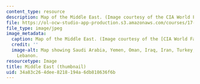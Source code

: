 ```yaml
---
content_type: resource
description: Map of the Middle East. (Image courtesy of the CIA World Factbook.)
file: https://ol-ocw-studio-app-production.s3.amazonaws.com/courses/17-405-seminar-on-politics-and-conflict-in-the-middle-east-fall-2003/34a83c264dee8218194a6db818636f6b_17-405f03-th.jpg
file_type: image/jpeg
image_metadata:
  caption: Map of the Middle East. (Image courtesy of the [CIA World Factbook](https://www.cia.gov/library/publications/the-world-factbook/wfbExt/region_mde.html).)
  credit: ''
  image-alt: Map showing Saudi Arabia, Yemen, Oman, Iraq, Iran, Turkey, Egypt, Israel,
    Lebanon.
resourcetype: Image
title: Middle East (thumbnail)
uid: 34a83c26-4dee-8218-194a-6db818636f6b
---
```

